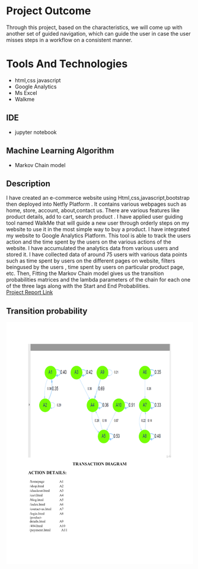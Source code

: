 # Project Outcome
Through this project, based on the characteristics, we will come up with another set of guided navigation, which can guide the user in case the user misses steps in a workflow on a consistent manner.
# Tools And Technologies
* html,css javascript
* Google Analytics
* Ms Excel
* Walkme

## IDE
* jupyter notebook

## Machine Learning Algorithm
* Markov Chain model

## Description
I have created an e-commerce website using Html,css,javascript,bootstrap then deployed into Netfly Platform . 
It contains various webpages such as home, store, account, about,contact us. There are various features like product details, add to cart, search product .
I have applied user guiding tool named WalkMe that will guide a new user through orderly steps on my website to use it in the most simple way to buy a product. I have integrated my website to Google Analytics Platform. This tool is able to track the users action and the time spent by the users on the various actions of the website. I have accumulated the analytics data from various users and stored it. I have collected data of around 75 users with various data points such as time spent by users on the different pages on website, filters beingused by the users , time spent by users on particular product page, etc. Then, Fitting the Markov Chain model gives us the transition probabilities matrices and the lambda parameters of the chain for each one of the three lags along with the Start and End Probabilities.<br/>
[Project Report Link](https://github.com/saikumarkaleru/Analyse-User-Behaviour-Optimise-the-User-Workflow-Using-a-Machine-Learning-Algorithm/blob/master/PROJECT%20REPORT.pdf)

## Transition probability

![alt text](https://github.com/saikumarkaleru/Analyse-User-Behaviour-Optimise-the-User-Workflow-Using-a-Machine-Learning-Algorithm/blob/master/download.png)



